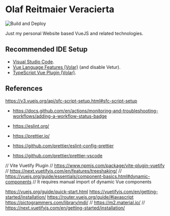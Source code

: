 # Olaf Reitmaier Veracierta

![Build and Deploy](https://github.com/olafrv/olafrv.github.io/actions/workflows/node.yml/badge.svg)

Just my personal Website based VueJS and related technologies.

## Recommended IDE Setup

* [Visual Studio Code](https://code.visualstudio.com/).
* [Vue Language Features (Volar)](https://marketplace.visualstudio.com/items?itemName=Vue.volar) (and disable Vetur).
* [TypeScript Vue Plugin (Volar)](https://marketplace.visualstudio.com/items?itemName=Vue.vscode-typescript-vue-plugin).

## References



https://v3.vuejs.org/api/sfc-script-setup.html#sfc-script-setup

* https://docs.github.com/en/actions/monitoring-and-troubleshooting-workflows/adding-a-workflow-status-badge

* https://eslint.org/
* https://prettier.io/
* https://github.com/prettier/eslint-config-prettier
* https://github.com/prettier/prettier-vscode

// Vite Vuetify Plugin
// https://www.npmjs.com/package/vite-plugin-vuetify
// https://next.vuetifyjs.com/en/features/treeshaking/
// https://vuejs.org/guide/essentials/component-basics.html#dynamic-components
// It requires manual import of dynamic Vue components



https://vuejs.org/guide/quick-start.html
https://vuetifyjs.com/en/getting-started/installation/
https://router.vuejs.org/guide/#javascript
https://pictogrammers.com/library/mdi/
// https://m2.material.io/
// https://next.vuetifyjs.com/en/getting-started/installation/